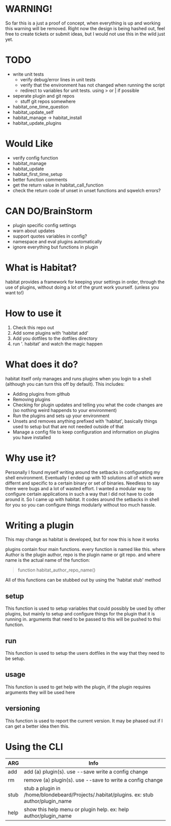 # WARNING!
So far this is a just a proof of concept, when everything is up and working this warning will be removed. Right now the design is being hashed out, feel free to create tickets or submit ideas, but I would not use this in the wild just yet.


# TODO
* write unit tests
	* verify debug/error lines in unit tests
	* verify that the environment has not changed when running the script
	* redirect to variables for unit tests. using > or | if possible
* seperate plugin and git repos
	* stuff git repos somewhere
* habitat_one_time_question
* habitat_update_self
* habitat_manage -> habitat_install
* habitat_update_plugins


# Would Like
* verify config function
* habitat_manage
* habitat_update
* habitat_first_time_setup
* better function comments
* get the return value in habitat_call_function
* check the return code of unset in unset functions and sqwelch errors?

# CAN DO/BrainStorm
* plugin specific config settings
* warn about updates
* support quotes variables in config?
* namespace and eval plugins automatically
* ignore everything but functions in plugin



# What is Habitat?
habitat provides a framework for keeping your settings in order, through the use of plugins, without doing a lot of the grunt work yourself. (unless you want to!)

# How to use it
1. Check this repo out
2. Add some plugins with 'habitat add'
3. Add you dotfiles to the dotfiles directory
4. run '. habitat' and watch the magic happen

# What does it do?
habitat itself only manages and runs plugins when you login to a shell (although you can turn this off by default). This includes:

* Adding plugins from github
* Removing plugins
* Checking for plugin updates and telling you what the code changes are (so nothing weird happends to your environment)
* Run the plugins and sets up your environment
* Unsets and removes anything prefixed with 'habitat', basically things used to setup but that are not needed outside of that
* Manage a config file to keep configuration and information on plugins you have installed


# Why use it?
Personally I found myself writing around the setbacks in configurating my shell environment. Eventually I ended up with 10 solutions all of which were differnt and specific to a certain binary or set of binaries. Needless to say there were bugs and a lot of wasted effort. I wanted a modular way to configure certain applications in such a way that I did not have to code around it. So I came up with habitat. It codes around the setbacks in shell for you so you can configure things modularly without too much hassle.

# Writing a plugin
This may change as habitat is developed, but for now this is how it works

plugins contain four main functions. every function is named like this. where Author is the plugin author, repo is the plugin name or git repo. and where name is the actual name of the function:

> function habitat_author_repo_name()


All of this functions can be stubbed out by using the 'habitat stub' method
## setup
This function is used to setup variables that could possibly be used by other plugins, but mainly to setup and configure things for the plugin that it is running in. arguments that need to be passed to this will be pushed to thsi function.

## run
This function is used to setup the users dotfiles in the way that they need to be setup.

## usage
This function is used to get help with the plugin, if the plugin requires arguments they will be used here

## versioning
This function is used to report the current version. It may be phased out if I can get a better idea then this.

# Using the CLI
|ARG     |   Info
|--------|---------------------------------------------
| add    |   add (a) plugin(s). use --save write a config change
| rm     |   remove (a) plugin(s). use --save to write a config change
| stub   |   stub a plugin in /home/blondebeard/Projects/.habitat/plugins. ex: stub author/plugin_name
| help   |   show this help menu or plugin help. ex: help author/plugin_name
